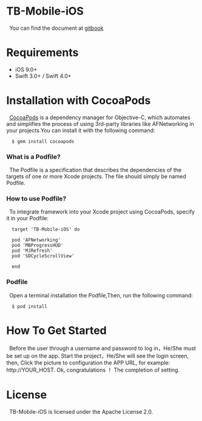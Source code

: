 # TB-Mobile-iOS

  &nbsp;&nbsp;You can find the document at [gitbook](https://www.gitbook.com/book/xudongliu/tb-mobile-development/welcome)
 
# Requirements

  - iOS 9.0+
  - Swift 3.0+ / Swift 4.0+
  
# Installation with CocoaPods

  &nbsp;&nbsp;[CocoaPods](https://cocoapods.org/) is a dependency manager for Objective-C, which automates and simplifies the process of using 3rd-party libraries like AFNetworking in your projects.You can install it with the following command:
  
  ```
    $ gem install cocoapods
  ```
  
### What is a Podfile?

  &nbsp;&nbsp;The Podfile is a specification that describes the dependencies of the targets of one or more Xcode projects. The file should simply be named Podfile.
  
### How to use Podfile?

  &nbsp;&nbsp;To integrate framework into your Xcode project using CocoaPods, specify it in your Podfile:
  
  ```
    target 'TB-Mobile-iOS' do
  
    pod 'AFNetworking'
    pod 'MBProgressHUD'
    pod 'MJRefresh'
    pod 'SDCycleScrollView'

    end
   ```
### Podfile

  &nbsp;&nbsp;Open a terminal installation the Podfile,Then, run the following command:
  
  ```
    $ pod install
  ```
# How To Get Started

  &nbsp;&nbsp;Before the user through a username and password to log in，He/She must be set up on the app. Start the project，He/She will see the login screen, then, Click the picture to configuration the APP URL, for example: http://YOUR_HOST.
  Ok, congratulations ！ The completion of setting.


# License

  &nbsp;&nbsp;TB-Mobile-iOS is licensed under the Apache License 2.0.
  
  
  
